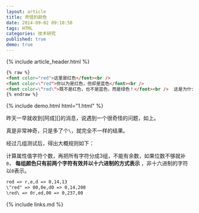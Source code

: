 ```yaml
---
layout: article
title: 奇怪的颜色
date: 2014-09-02 09:10:50
tags: HTML
categories: 技术研究
published: true
demo: true
---
```


{% include article_header.html %}

```html
{% raw %}
<font color="red">这里是红色</font><br />
<font color=\"red">你以为是红色，但却是蓝色</font><br />
<font color=\"red\">既不是红色，也不是蓝色，而是绿色！</font><br />  这是为什么呢
{% endraw %}
```

{% include demo.html html="1.html" %}

昨天一早就收到[阿成][]的消息，说遇到一个很奇怪的问题，如上。

真是非常神奇，只是多了个`\`，就完全不一样的结果。

经过几组测试后，得出大概规则如下：

计算属性值字符个数，再把所有字符分成3组，不能有余数，如果位数不够就补`0`， **每组颜色只有前两个字符有效并以十六进制的方式表示** ，非十六进制的字符以`0`表示。

```html linenos
red => r,e,d => 0,14,13
\"red" => 00,0e,d0 => 0,14,208
\red\ => 0r,ed,00 => 0,237,00
```

{% include links.md %}